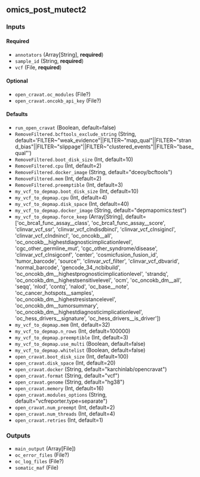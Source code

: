 
## omics_post_mutect2

### Inputs

#### Required

  * `annotators` (Array[String], **required**)
  * `sample_id` (String, **required**)
  * `vcf` (File, **required**)

#### Optional

  * `open_cravat.oc_modules` (File?)
  * `open_cravat.oncokb_api_key` (File?)

#### Defaults

  * `run_open_cravat` (Boolean, default=false)
  * `RemoveFiltered.bcftools_exclude_string` (String, default='FILTER~"weak_evidence"||FILTER~"map_qual"||FILTER~"strand_bias"||FILTER~"slippage"||FILTER~"clustered_events"||FILTER~"base_qual"')
  * `RemoveFiltered.boot_disk_size` (Int, default=10)
  * `RemoveFiltered.cpu` (Int, default=2)
  * `RemoveFiltered.docker_image` (String, default="dceoy/bcftools")
  * `RemoveFiltered.mem` (Int, default=2)
  * `RemoveFiltered.preemptible` (Int, default=3)
  * `my_vcf_to_depmap.boot_disk_size` (Int, default=10)
  * `my_vcf_to_depmap.cpu` (Int, default=4)
  * `my_vcf_to_depmap.disk_space` (Int, default=40)
  * `my_vcf_to_depmap.docker_image` (String, default="depmapomics:test")
  * `my_vcf_to_depmap.force_keep` (Array[String], default=['oc_brca1_func_assay__class', 'oc_brca1_func_assay__score', 'clinvar_vcf_ssr', 'clinvar_vcf_clndisdbincl', 'clinvar_vcf_clnsigincl', 'clinvar_vcf_clndnincl', 'oc_oncokb__all', 'oc_oncokb__highestdiagnosticimplicationlevel', 'cgc_other_germline_mut', 'cgc_other_syndrome/disease', 'clinvar_vcf_clnsigconf', 'center', 'cosmicfusion_fusion_id', 'tumor_barcode', 'source"', 'clinvar_vcf_filter', 'clinvar_vcf_dbvarid', 'normal_barcode', 'gencode_34_ncbibuild', 'oc_oncokb_dm__highestprognosticimplicationlevel', 'strandq', 'oc_oncokb_dm__highestsensitivelevel', 'ocm', 'oc_oncokb_dm__all', 'seqq', 'nlod', 'contq', 'nalod', 'oc_base__note', 'oc_cancer_hotspots__samples', 'oc_oncokb_dm__highestresistancelevel', 'oc_oncokb_dm__tumorsummary', 'oc_oncokb_dm__highestdiagnosticimplicationlevel', 'oc_hess_drivers__signature', 'oc_hess_drivers__is_driver'])
  * `my_vcf_to_depmap.mem` (Int, default=32)
  * `my_vcf_to_depmap.n_rows` (Int, default=100000)
  * `my_vcf_to_depmap.preemptible` (Int, default=3)
  * `my_vcf_to_depmap.use_multi` (Boolean, default=false)
  * `my_vcf_to_depmap.whitelist` (Boolean, default=false)
  * `open_cravat.boot_disk_size` (Int, default=100)
  * `open_cravat.disk_space` (Int, default=20)
  * `open_cravat.docker` (String, default="karchinlab/opencravat")
  * `open_cravat.format` (String, default="vcf")
  * `open_cravat.genome` (String, default="hg38")
  * `open_cravat.memory` (Int, default=16)
  * `open_cravat.modules_options` (String, default="vcfreporter.type=separate")
  * `open_cravat.num_preempt` (Int, default=2)
  * `open_cravat.num_threads` (Int, default=4)
  * `open_cravat.retries` (Int, default=1)

### Outputs

  * `main_output` (Array[File])
  * `oc_error_files` (File?)
  * `oc_log_files` (File?)
  * `somatic_maf` (File)
